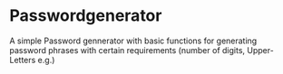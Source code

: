 # Passwordgenerator
A simple Password gennerator with basic functions for generating password phrases with certain requirements (number of digits, Upper-Letters e.g.)
